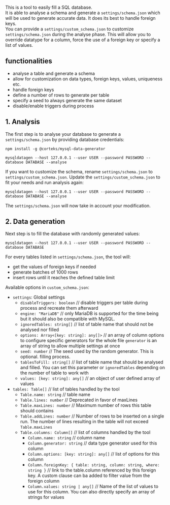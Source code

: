 This is a tool to easily fill a SQL database.  
It is able to analyse a schema and generate a `settings/schema.json` which will be used to generate accurate data. It does its best to handle foreign keys.  
You can provide a `settings/custom_schema.json` to customize `settings/schema.json` during the analyse phase. This will allow you to override datatype for a column, force the use of a foreign key
or specify a list of values.

## functionalities

- analyse a table and generate a schema
- allow for customization on data types, foreign keys, values, uniqueness etc.
- handle foreign keys
- define a number of rows to generate per table
- specify a seed to always generate the same dataset
- disable/enable triggers during process

## 1. Analysis

The first step is to analyse your database to generate a `settings/schema.json` by providing database credentials:

```
npm install -g @corteks/mysql-data-generator

mysqldatagen --host 127.0.0.1 --user USER --password PASSWORD --database DATABASE --analyse
```

If you want to customize the schema, rename `settings/schema.json` to `settings/custom_schema.json`.
Update the `settings/custom_schema.json` to fit your needs and run analysis again:

```
mysqldatagen --host 127.0.0.1 --user USER --password PASSWORD --database DATABASE --analyse
```

The `settings/schema.json` will now take in account your modification.

## 2. Data generation

Next step is to fill the database with randomly generated values:

```
mysqldatagen --host 127.0.0.1 --user USER --password PASSWORD --database DATABASE
```

For every tables listed in `settings/schema.json`, the tool will:

- get the values of foreign keys if needed
- generate batches of 1000 rows
- insert rows until it reaches the defined table limit

Available options in `custom_schema.json`:

- `settings`: Global settings
  - `disableTriggers: boolean` // disable triggers per table during process and recreate them afterward
  - `engine: "MariaDB"` // only MariaDB is supported for the time being but it should also be compatible with MySQL.
  - `ignoredTables: string[]` // list of table name that should not be analysed nor filled
  - `options: Array<[key: string]: any[]>` // an array of column options to configure specific generators for the whole file `generator` is an array of string to allow multiple settings at once
  - `seed: number` // The seed used by the random generator. This is optional. filling process.
  - `tablesToFill: string[]` // list of table name that should be analysed and filled. You can set this parameter or `ignoredTables` depending on the number of table to work with
  - `values: [key: string]: any[]` // an object of user defined array of values
- `tables: Table[]` // list of tables handled by the tool
  - `Table.name: string` // table name
  - `Table.lines: number` // Deprecated in favor of maxLines
  - `Table.maxLines: number` // Maximum number of rows this table should contains
  - `Table.addLines: number` // Number of rows to be inserted on a single run. The number of lines resulting in the table will not exceed `Table.maxLines`
  - `Table.columns: Column[]` // list of columns handled by the tool
    - `Column.name: string` // column name
    - `Column.generator: string` // data type generator used for this column
    - `Column.options: [key: string]: any[]` // list of options for this column
    - `Column.foreignKey: { table: string, column: string, where: string }` // link to the table.column referenced by this foreign key. A custom clause can ba added to filter value from the foreign column
    - `Column.values: string | any[]` // Name of the list of values to use for this column. You can also directly specify an array of strings for values
